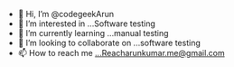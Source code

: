 - 👋 Hi, I’m @codegeekArun
- 👀 I’m interested in ...Software testing
- 🌱 I’m currently learning ...manual testing 
- 💞️ I’m looking to collaborate on ...software testing 
- 📫 How to reach me ...Reacharunkumar.me@gmail.com

<!---
codegeekArun/codegeekArun is a ✨ special ✨ repository because its `README.md` (this file) appears on your GitHub profile.
You can click the Preview link to take a look at your changes.
--->
